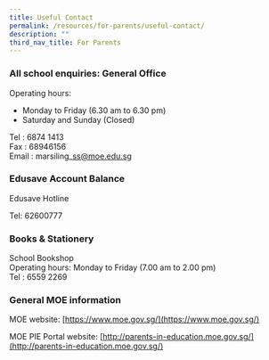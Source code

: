 ```yaml
---
title: Useful Contact
permalink: /resources/for-parents/useful-contact/
description: ""
third_nav_title: For Parents
---
```

### All school enquiries: General Office

Operating hours:

*   Monday to Friday (6.30 am to 6.30 pm)
*   Saturday and Sunday (Closed)

Tel : 6874 1413  
Fax : 68946156  
Email : marsiling\_ss@moe.edu.sg

### Edusave Account Balance

Edusave Hotline

Tel: 62600777

### Books & Stationery

School Bookshop  
Operating hours: Monday to Friday (7.00 am to 2.00 pm)  
Tel : 6559 2269

### General MOE information

MOE website: [https://www.moe.gov.sg/](https://www.moe.gov.sg/)

MOE PIE Portal website: [http://parents-in-education.moe.gov.sg/](http://parents-in-education.moe.gov.sg/)